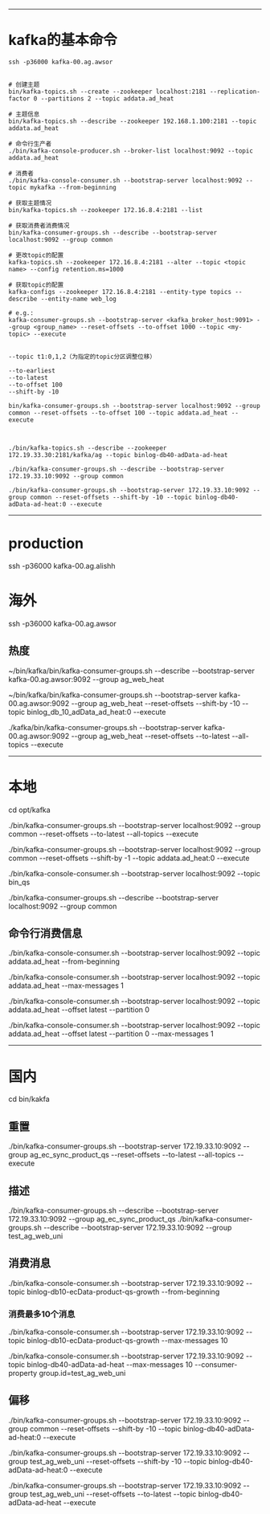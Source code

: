 ---
# kafka的基本命令


```shell script
ssh -p36000 kafka-00.ag.awsor


# 创建主题
bin/kafka-topics.sh --create --zookeeper localhost:2181 --replication-factor 0 --partitions 2 --topic addata.ad_heat

# 主题信息
bin/kafka-topics.sh --describe --zookeeper 192.168.1.100:2181 --topic addata.ad_heat

# 命令行生产者
./bin/kafka-console-producer.sh --broker-list localhost:9092 --topic addata.ad_heat

# 消费者
./bin/kafka-console-consumer.sh --bootstrap-server localhost:9092 --topic mykafka --from-beginning

# 获取主题情况
bin/kafka-topics.sh --zookeeper 172.16.8.4:2181 --list

# 获取消费者消费情况
bin/kafka-consumer-groups.sh --describe --bootstrap-server localhost:9092 --group common

# 更改topic的配置
kafka-topics.sh --zookeeper 172.16.8.4:2181 --alter --topic <topic name> --config retention.ms=1000

# 获取topic的配置
kafka-configs --zookeeper 172.16.8.4:2181 --entity-type topics --describe --entity-name web_log

# e.g.:
kafka-consumer-groups.sh --bootstrap-server <kafka_broker_host:9091> --group <group_name> --reset-offsets --to-offset 1000 --topic <my-topic> --execute


--topic t1:0,1,2（为指定的topic分区调整位移）

--to-earliest
--to-latest
--to-offset 100
--shift-by -10

bin/kafka-consumer-groups.sh --bootstrap-server localhost:9092 --group common --reset-offsets --to-offset 100 --topic addata.ad_heat --execute    



./bin/kafka-topics.sh --describe --zookeeper 172.19.33.30:2181/kafka/ag --topic binlog-db40-adData-ad-heat

./bin/kafka-consumer-groups.sh --describe --bootstrap-server 172.19.33.10:9092 --group common

./bin/kafka-consumer-groups.sh --bootstrap-server 172.19.33.10:9092 --group common --reset-offsets --shift-by -10 --topic binlog-db40-adData-ad-heat:0 --execute

```


----
# production

ssh -p36000 kafka-00.ag.alishh


# 海外
ssh -p36000 kafka-00.ag.awsor


## 热度
~/bin/kafka/bin/kafka-consumer-groups.sh --describe --bootstrap-server kafka-00.ag.awsor:9092 --group ag_web_heat

~/bin/kafka/bin/kafka-consumer-groups.sh --bootstrap-server kafka-00.ag.awsor:9092 --group ag_web_heat --reset-offsets --shift-by -10 --topic binlog_db_10_adData_ad_heat:0 --execute

./kafka/bin/kafka-consumer-groups.sh --bootstrap-server kafka-00.ag.awsor:9092 --group ag_web_heat --reset-offsets --to-latest --all-topics --execute


----
# 本地

cd opt/kafka

./bin/kafka-consumer-groups.sh --bootstrap-server localhost:9092 --group common --reset-offsets --to-latest --all-topics --execute

./bin/kafka-consumer-groups.sh --bootstrap-server localhost:9092 --group common --reset-offsets --shift-by -1 --topic addata.ad_heat:0 --execute

./bin/kafka-console-consumer.sh --bootstrap-server localhost:9092 --topic bin_qs

./bin/kafka-consumer-groups.sh --describe --bootstrap-server localhost:9092 --group common


## 命令行消费信息

./bin/kafka-console-consumer.sh --bootstrap-server localhost:9092 --topic addata.ad_heat --from-beginning

./bin/kafka-console-consumer.sh --bootstrap-server localhost:9092 --topic addata.ad_heat  --max-messages 1

./bin/kafka-console-consumer.sh --bootstrap-server localhost:9092 --topic addata.ad_heat --offset latest --partition 0 

./bin/kafka-console-consumer.sh --bootstrap-server localhost:9092 --topic addata.ad_heat --offset latest --partition 0 --max-messages 1 


----

# 国内

cd bin/kakfa

## 重置
./bin/kafka-consumer-groups.sh --bootstrap-server 172.19.33.10:9092 --group ag_ec_sync_product_qs --reset-offsets --to-latest --all-topics --execute

## 描述
./bin/kafka-consumer-groups.sh --describe --bootstrap-server 172.19.33.10:9092 --group ag_ec_sync_product_qs
./bin/kafka-consumer-groups.sh --describe --bootstrap-server 172.19.33.10:9092 --group test_ag_web_uni

## 消费消息
./bin/kafka-console-consumer.sh --bootstrap-server 172.19.33.10:9092 --topic binlog-db10-ecData-product-qs-growth --from-beginning 

### 消费最多10个消息
./bin/kafka-console-consumer.sh --bootstrap-server 172.19.33.10:9092 --topic binlog-db10-ecData-product-qs-growth --max-messages 10

./bin/kafka-console-consumer.sh --bootstrap-server 172.19.33.10:9092 --topic binlog-db40-adData-ad-heat --max-messages 10  --consumer-property group.id=test_ag_web_uni



## 偏移
./bin/kafka-consumer-groups.sh --bootstrap-server 172.19.33.10:9092 --group common --reset-offsets --shift-by -10 --topic binlog-db40-adData-ad-heat:0 --execute

./bin/kafka-consumer-groups.sh --bootstrap-server 172.19.33.10:9092 --group test_ag_web_uni --reset-offsets --shift-by -10 --topic binlog-db40-adData-ad-heat:0 --execute

./bin/kafka-consumer-groups.sh --bootstrap-server 172.19.33.10:9092 --group test_ag_web_uni --reset-offsets --to-latest --topic binlog-db40-adData-ad-heat --execute

